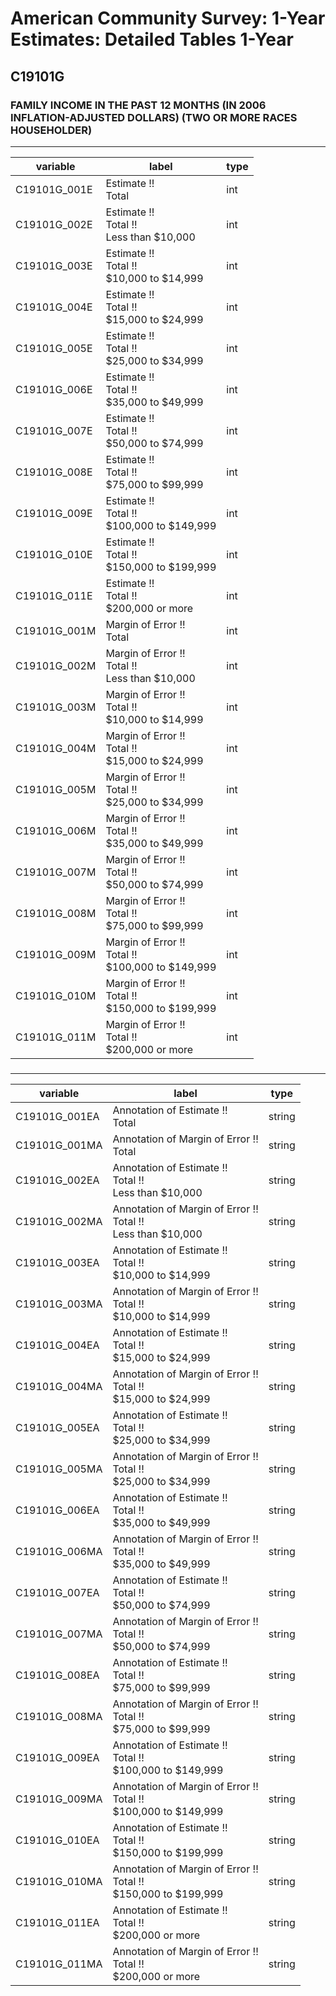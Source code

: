 # American Community Survey: 1-Year Estimates: Detailed Tables 1-Year

## C19101G

### FAMILY INCOME IN THE PAST 12 MONTHS (IN 2006 INFLATION-ADJUSTED DOLLARS) (TWO OR MORE RACES HOUSEHOLDER)

___

| variable | label | type |
| ----- | ----- | ----- |
| C19101G_001E | Estimate !!<br>Total | int |
| C19101G_002E | Estimate !!<br>Total !!<br>Less than $10,000 | int |
| C19101G_003E | Estimate !!<br>Total !!<br>$10,000 to $14,999 | int |
| C19101G_004E | Estimate !!<br>Total !!<br>$15,000 to $24,999 | int |
| C19101G_005E | Estimate !!<br>Total !!<br>$25,000 to $34,999 | int |
| C19101G_006E | Estimate !!<br>Total !!<br>$35,000 to $49,999 | int |
| C19101G_007E | Estimate !!<br>Total !!<br>$50,000 to $74,999 | int |
| C19101G_008E | Estimate !!<br>Total !!<br>$75,000 to $99,999 | int |
| C19101G_009E | Estimate !!<br>Total !!<br>$100,000 to $149,999 | int |
| C19101G_010E | Estimate !!<br>Total !!<br>$150,000 to $199,999 | int |
| C19101G_011E | Estimate !!<br>Total !!<br>$200,000 or more | int |
| C19101G_001M | Margin of Error !!<br>Total | int |
| C19101G_002M | Margin of Error !!<br>Total !!<br>Less than $10,000 | int |
| C19101G_003M | Margin of Error !!<br>Total !!<br>$10,000 to $14,999 | int |
| C19101G_004M | Margin of Error !!<br>Total !!<br>$15,000 to $24,999 | int |
| C19101G_005M | Margin of Error !!<br>Total !!<br>$25,000 to $34,999 | int |
| C19101G_006M | Margin of Error !!<br>Total !!<br>$35,000 to $49,999 | int |
| C19101G_007M | Margin of Error !!<br>Total !!<br>$50,000 to $74,999 | int |
| C19101G_008M | Margin of Error !!<br>Total !!<br>$75,000 to $99,999 | int |
| C19101G_009M | Margin of Error !!<br>Total !!<br>$100,000 to $149,999 | int |
| C19101G_010M | Margin of Error !!<br>Total !!<br>$150,000 to $199,999 | int |
| C19101G_011M | Margin of Error !!<br>Total !!<br>$200,000 or more | int |
### 

___

| variable | label | type |
| ----- | ----- | ----- |
| C19101G_001EA | Annotation of Estimate !!<br>Total | string |
| C19101G_001MA | Annotation of Margin of Error !!<br>Total | string |
| C19101G_002EA | Annotation of Estimate !!<br>Total !!<br>Less than $10,000 | string |
| C19101G_002MA | Annotation of Margin of Error !!<br>Total !!<br>Less than $10,000 | string |
| C19101G_003EA | Annotation of Estimate !!<br>Total !!<br>$10,000 to $14,999 | string |
| C19101G_003MA | Annotation of Margin of Error !!<br>Total !!<br>$10,000 to $14,999 | string |
| C19101G_004EA | Annotation of Estimate !!<br>Total !!<br>$15,000 to $24,999 | string |
| C19101G_004MA | Annotation of Margin of Error !!<br>Total !!<br>$15,000 to $24,999 | string |
| C19101G_005EA | Annotation of Estimate !!<br>Total !!<br>$25,000 to $34,999 | string |
| C19101G_005MA | Annotation of Margin of Error !!<br>Total !!<br>$25,000 to $34,999 | string |
| C19101G_006EA | Annotation of Estimate !!<br>Total !!<br>$35,000 to $49,999 | string |
| C19101G_006MA | Annotation of Margin of Error !!<br>Total !!<br>$35,000 to $49,999 | string |
| C19101G_007EA | Annotation of Estimate !!<br>Total !!<br>$50,000 to $74,999 | string |
| C19101G_007MA | Annotation of Margin of Error !!<br>Total !!<br>$50,000 to $74,999 | string |
| C19101G_008EA | Annotation of Estimate !!<br>Total !!<br>$75,000 to $99,999 | string |
| C19101G_008MA | Annotation of Margin of Error !!<br>Total !!<br>$75,000 to $99,999 | string |
| C19101G_009EA | Annotation of Estimate !!<br>Total !!<br>$100,000 to $149,999 | string |
| C19101G_009MA | Annotation of Margin of Error !!<br>Total !!<br>$100,000 to $149,999 | string |
| C19101G_010EA | Annotation of Estimate !!<br>Total !!<br>$150,000 to $199,999 | string |
| C19101G_010MA | Annotation of Margin of Error !!<br>Total !!<br>$150,000 to $199,999 | string |
| C19101G_011EA | Annotation of Estimate !!<br>Total !!<br>$200,000 or more | string |
| C19101G_011MA | Annotation of Margin of Error !!<br>Total !!<br>$200,000 or more | string |

